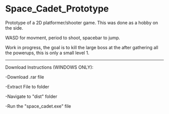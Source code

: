 # Space_Cadet_Prototype
Prototype of a 2D platformer/shooter game. This was done as a hobby on the side.

WASD for movment, period to shoot, spacebar to jump.

Work in progress, the goal is to kill the large boss at the after gathering all the powerups, this is only a small level 1.


-----------------------------------------------------------------------------------------
Download Instructions (WINDOWS ONLY):

-Download .rar file

-Extract File to folder

-Navigate to "dist" folder

-Run the "space_cadet.exe" file

